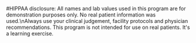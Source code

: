 #HIPPAA disclosure:
All names and lab values used in this program are for demonstration purposes only. No real patient information was used.\nAlways use your clinical judgement, facility protocols and physician recommendations. This program is not intended for use on real patients. It's a learning exercise.

